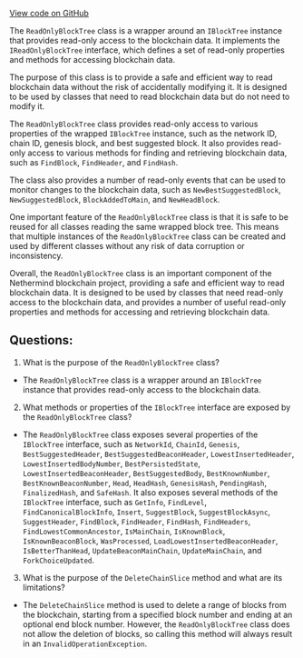 [View code on GitHub](https://github.com/nethermindeth/nethermind/Nethermind.Blockchain/ReadOnlyBlockTree.cs)

The `ReadOnlyBlockTree` class is a wrapper around an `IBlockTree` instance that provides read-only access to the blockchain data. It implements the `IReadOnlyBlockTree` interface, which defines a set of read-only properties and methods for accessing blockchain data. 

The purpose of this class is to provide a safe and efficient way to read blockchain data without the risk of accidentally modifying it. It is designed to be used by classes that need to read blockchain data but do not need to modify it. 

The `ReadOnlyBlockTree` class provides read-only access to various properties of the wrapped `IBlockTree` instance, such as the network ID, chain ID, genesis block, and best suggested block. It also provides read-only access to various methods for finding and retrieving blockchain data, such as `FindBlock`, `FindHeader`, and `FindHash`. 

The class also provides a number of read-only events that can be used to monitor changes to the blockchain data, such as `NewBestSuggestedBlock`, `NewSuggestedBlock`, `BlockAddedToMain`, and `NewHeadBlock`. 

One important feature of the `ReadOnlyBlockTree` class is that it is safe to be reused for all classes reading the same wrapped block tree. This means that multiple instances of the `ReadOnlyBlockTree` class can be created and used by different classes without any risk of data corruption or inconsistency. 

Overall, the `ReadOnlyBlockTree` class is an important component of the Nethermind blockchain project, providing a safe and efficient way to read blockchain data. It is designed to be used by classes that need read-only access to the blockchain data, and provides a number of useful read-only properties and methods for accessing and retrieving blockchain data.
## Questions: 
 1. What is the purpose of the `ReadOnlyBlockTree` class?
- The `ReadOnlyBlockTree` class is a wrapper around an `IBlockTree` instance that provides read-only access to the blockchain data.

2. What methods or properties of the `IBlockTree` interface are exposed by the `ReadOnlyBlockTree` class?
- The `ReadOnlyBlockTree` class exposes several properties of the `IBlockTree` interface, such as `NetworkId`, `ChainId`, `Genesis`, `BestSuggestedHeader`, `BestSuggestedBeaconHeader`, `LowestInsertedHeader`, `LowestInsertedBodyNumber`, `BestPersistedState`, `LowestInsertedBeaconHeader`, `BestSuggestedBody`, `BestKnownNumber`, `BestKnownBeaconNumber`, `Head`, `HeadHash`, `GenesisHash`, `PendingHash`, `FinalizedHash`, and `SafeHash`. It also exposes several methods of the `IBlockTree` interface, such as `GetInfo`, `FindLevel`, `FindCanonicalBlockInfo`, `Insert`, `SuggestBlock`, `SuggestBlockAsync`, `SuggestHeader`, `FindBlock`, `FindHeader`, `FindHash`, `FindHeaders`, `FindLowestCommonAncestor`, `IsMainChain`, `IsKnownBlock`, `IsKnownBeaconBlock`, `WasProcessed`, `LoadLowestInsertedBeaconHeader`, `IsBetterThanHead`, `UpdateBeaconMainChain`, `UpdateMainChain`, and `ForkChoiceUpdated`.

3. What is the purpose of the `DeleteChainSlice` method and what are its limitations?
- The `DeleteChainSlice` method is used to delete a range of blocks from the blockchain, starting from a specified block number and ending at an optional end block number. However, the `ReadOnlyBlockTree` class does not allow the deletion of blocks, so calling this method will always result in an `InvalidOperationException`.